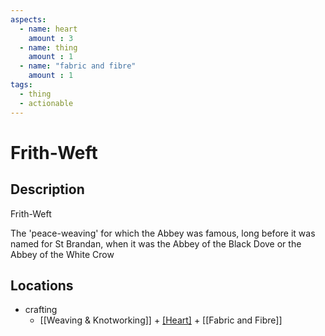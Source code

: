 ```yaml
---
aspects: 
  - name: heart
    amount : 3
  - name: thing
    amount : 1
  - name: "fabric and fibre"
    amount : 1
tags:
  - thing
  - actionable
---
```


# Frith-Weft

## Description
Frith-Weft

The 'peace-weaving' for which the Abbey was famous, long before it was named for St Brandan, when it was the Abbey of the Black Dove or the Abbey of the White Crow
## Locations
- crafting
	- [[Weaving & Knotworking]] + [[Heart]](10) + [[Fabric and Fibre]]
